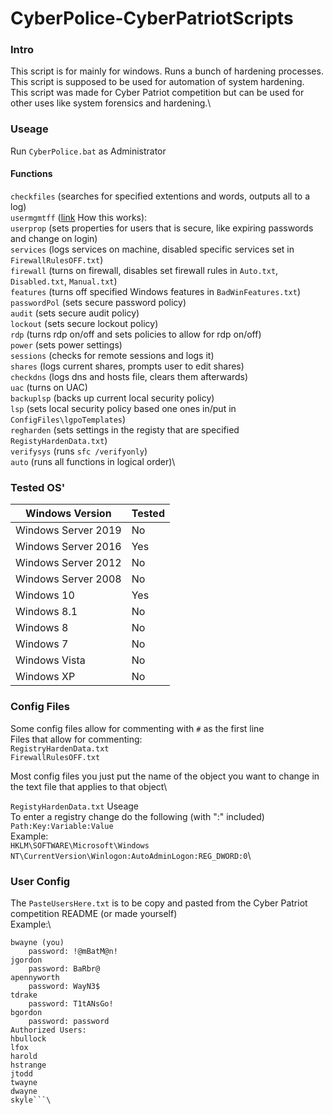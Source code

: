 # CyberPolice-CyberPatriotScripts
### Intro
This script is for mainly for windows. Runs a bunch of hardening processes.\
This script is supposed to be used for automation of system hardening.\
This script was made for Cyber Patriot competition but can be used for other uses like system forensics and hardening.\

### Useage
Run `CyberPolice.bat` as Administrator

#### Functions
```checkfiles``` (searches for specified extentions and words, outputs all to a log)\
```usermgmtff``` ([link](#user) How this works):\
```userprop``` (sets properties for users that is secure, like expiring passwords and change on login)\
```services``` (logs services on machine, disabled specific services set in `FirewallRulesOFF.txt`)\
```firewall``` (turns on firewall, disables set firewall rules in `Auto.txt`, `Disabled.txt`, `Manual.txt`)\
```features``` (turns off specified Windows features in `BadWinFeatures.txt`)\
```passwordPol``` (sets secure password policy)\
```audit``` (sets secure audit policy)\
```lockout``` (sets secure lockout policy)\
```rdp``` (turns rdp on/off and sets policies to allow for rdp on/off)\
```power``` (sets power settings)\
```sessions``` (checks for remote sessions and logs it)\
```shares``` (logs current shares, prompts user to edit shares)\
```checkdns``` (logs dns and hosts file, clears them afterwards)\
```uac``` (turns on UAC)\
```backuplsp``` (backs up current local security policy)\
```lsp``` (sets local security policy based one ones in/put in `ConfigFiles\lgpoTemplates`)\
```regharden``` (sets settings in the registy that are specified `RegistyHardenData.txt`)\
```verifysys``` (runs `sfc /verifyonly`)\
```auto``` (runs all functions in logical order)\

### Tested OS'
| Windows Version   | Tested        | 
| ------------- |---------------| 
| Windows Server 2019 | No | 
| Windows Server 2016 | Yes |
| Windows Server 2012 | No |
| Windows Server 2008 | No |
| Windows 10     | Yes |
| Windows 8.1 | No | 
| Windows 8 | No |
| Windows 7 | No |
| Windows Vista | No |
| Windows XP | No |

### Config Files

Some config files allow for commenting with `#` as the first line\
Files that allow for commenting:\
```RegistryHardenData.txt```\
```FirewallRulesOFF.txt```

Most config files you just put the name of the object you want to change in the text file that applies to that object\

`RegistyHardenData.txt` Useage\
To enter a registry change do the following (with ":" included)\
```Path:Key:Variable:Value```\
Example:\
```HKLM\SOFTWARE\Microsoft\Windows NT\CurrentVersion\Winlogon:AutoAdminLogon:REG_DWORD:0```\

### <a name="user"></a> User Config
The `PasteUsersHere.txt` is to be copy and pasted from the Cyber Patriot competition README (or made yourself)\
Example:\
```Authorized Administrators:
bwayne (you)
	password: !@mBatM@n!
jgordon
	password: BaRbr@
apennyworth
	password: WayN3$
tdrake
	password: T1tANsGo!
bgordon
	password: password
Authorized Users:
hbullock
lfox
harold
hstrange
jtodd
twayne
dwayne
skyle```\

